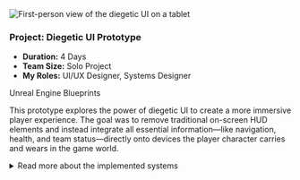 <div class="project-card">
  <div class="project-flex-container">
    <div class="project-image-column">
      <img src="{{ '/Images/py3img2.png' | relative_url }}" alt="First-person view of the diegetic UI on a tablet">
      </div>
    <div class="project-text-column">
      <h3>Project: Diegetic UI Prototype</h3>
      <div class="project-meta">
        <ul>
          <li><strong>Duration:</strong> 4 Days</li>
          <li><strong>Team Size:</strong> Solo Project</li>
          <li><strong>My Roles:</strong> UI/UX Designer, Systems Designer</li>
        </ul>
      </div>
      <div class="project-tools-summary">
        <span class="tool-tag"><i class="fa-brands fa-unreal"></i> Unreal Engine</span>
        <span class="tool-tag"><i class="fa-solid fa-diagram-project"></i> Blueprints</span>
      </div>
      <p>This prototype explores the power of diegetic UI to create a more immersive player experience. The goal was to remove traditional on-screen HUD elements and instead integrate all essential information—like navigation, health, and team status—directly onto devices the player character carries and wears in the game world.</p>
    </div>
  </div>
  <div class="project-details-row">
    <details>
      <summary>Read more about the implemented systems</summary>
      <div class="details-content">
        <div class="process-stage">
          <h3>Project Goal & Design Philosophy</h3>
          <div class="stage-description">
            <p>The core philosophy behind this project was to completely eliminate traditional, 'pasted-on' UI. My goal was to prove that all necessary player information could be delivered through in-world objects, strengthening immersion and making the player feel truly present in the game's environment. The challenge was to make this information clear and readable without sacrificing realism.</p>
          </div>
        </div>
        <div class="process-stage">
          <h3>Key Features Implemented</h3>
          <div class="stage-content-flex">
            <div class="stage-gallery">
              <p class="gallery-label">In-game examples:</p>
              <a href="{{ '/Images/WatchPreview.gif' | relative_url }}" target="_blank"><img src="{{ '/Images/WatchPreview.gif' | relative_url }}" alt="The multi-function watch UI" class="gallery-thumbnail"></a>
              <a href="{{ '/Images/PhonePreview.gif' | relative_url }}" target="_blank"><img src="{{ '/Images/PhonePreview.gif' | relative_url }}" alt="The SATCOM tablet menu" class="gallery-thumbnail"></a>
            </div>
            <div class="stage-description">
              <ul>
                <li>
                  <strong>Multi-Function Wristwatch:</strong> I designed and implemented a wristwatch UI worn by the player. Its screen can be toggled between two modes:
                  <br>- <strong>Navigation Mode:</strong> Displays a real-time compass and GPS with objective markers.
                  <br>- <strong>Vitals Mode:</strong> Functions as a heart-rate monitor that serves as a diegetic health bar. The display changes color from green to yellow to red based on health, and flatlines upon death, providing clear at-a-glance feedback.
                </li>
                <li>
                  <strong>"SATCOM" Tablet Menu:</strong> To handle more complex information, I created a handheld tablet that functions as the game's menu system. The player physically raises the device to interact with it. I prototyped the framework for multiple tabs including SATCOM (Map/Objectives), Team Status, a Briefing screen, and a functional Inventory.
                </li>
              </ul>
            </div>
          </div>
        </div>
        <div class="process-stage">
          <h3>Outcome & Reflection</h3>
          <div class="stage-description">
            <p>The result is a successful proof-of-concept demonstrating how multiple layers of player information can be integrated into the game world. The biggest challenge was balancing the realism of the devices with the need for clear, instantly readable information during gameplay. This project was a valuable exploration into creating immersive player feedback systems.</p>
          </div>
        </div>
      </div>
    </details>
  </div>
</div>
